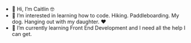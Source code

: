- 👋 Hi, I’m Caitlin 🤓
- 👀 I’m interested in learning how to code. Hiking. Paddleboarding. My dog. Hanging out with my daughter. ❤️
- 🌱 I’m currently learning Front End Development and I need all the help I can get. 


<!---
caitkleinow96/caitkleinow96 is a ✨ special ✨ repository because its `README.md` (this file) appears on your GitHub profile.
You can click the Preview link to take a look at your changes.
--->
